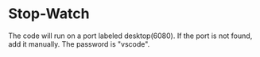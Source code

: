 # Stop-Watch
The code will run on a port labeled desktop(6080). If the port is not found, add it manually. The password is "vscode".
